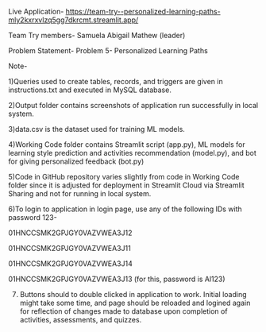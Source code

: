 Live Application-
https://team-try--personalized-learning-paths-mly2kxrxvlzq5gg7dkrcmt.streamlit.app/

Team Try members-
Samuela Abigail Mathew (leader)

Problem Statement-
Problem 5- Personalized Learning Paths

Note-

1)Queries used to create tables, records, and triggers are given in instructions.txt and executed in MySQL database.

2)Output folder contains screenshots of application run successfully in local system.

3)data.csv is the dataset used for training ML models.

4)Working Code folder contains Streamlit script (app.py), ML models for learning style prediction and activities recommendation (model.py), and bot for giving personalized feedback (bot.py)

5)Code in GitHub repository varies slightly from code in Working Code folder since it is adjusted for deployment in Streamlit Cloud via Streamlit Sharing and not for running in local system.

6)To login to application in login page, use any of the following IDs with password 123-

01HNCCSMK2GPJGY0VAZVWEA3J12

01HNCCSMK2GPJGY0VAZVWEA3J11

01HNCCSMK2GPJGY0VAZVWEA3J14

01HNCCSMK2GPJGY0VAZVWEA3J13  (for this, password is Al123)

7) Buttons should to double clicked in application to work. Initial loading might take some time, and page should be reloaded and logined again for reflection of changes made to database upon completion of activities, assessments, and quizzes.

